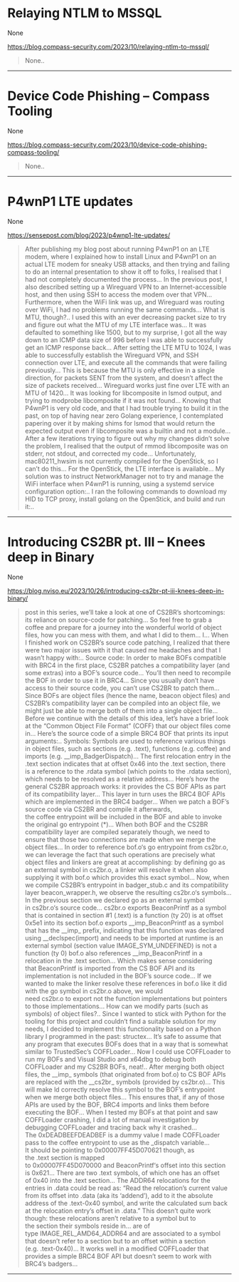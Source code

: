 # Relaying NTLM to MSSQL

None

https://blog.compass-security.com/2023/10/relaying-ntlm-to-mssql/
<blockquote>
None..
</blockquote>

---

# Device Code Phishing – Compass Tooling

None

https://blog.compass-security.com/2023/10/device-code-phishing-compass-tooling/
<blockquote>
None..
</blockquote>

---

# P4wnP1 LTE updates

None

https://sensepost.com/blog/2023/p4wnp1-lte-updates/
<blockquote>
After publishing my blog post about running P4wnP1 on an LTE modem, where I explained how to install Linux and P4wnP1 on an actual LTE modem for sneaky USB attacks, and then trying and failing to do an internal presentation to show it off to folks, I realised that I had not completely documented the process... In the previous post, I also described setting up a Wireguard VPN to an Internet-accessible host, and then using SSH to access the modem over that VPN... Furthermore, when the WiFi link was up, and Wireguard was routing over WiFi, I had no problems running the same commands... What is MTU, though?.. I used this with an ever decreasing packet size to try and figure out what the MTU of my LTE interface was... It was defaulted to something like 1500, but to my surprise, I got all the way down to an ICMP data size of 996 before I was able to successfully get an ICMP response back... After setting the LTE MTU to 1024, I was able to successfully establish the Wireguard VPN, and SSH connection over LTE, and execute all the commands that were failing previously... This is because the MTU is only effective in a single direction, for packets SENT from the system, and doesn’t affect the size of packets received... Wireguard works just fine over LTE with an MTU of 1420... It was looking for libcomposite in lsmod output, and trying to modprobe libcomposite if it was not found... Knowing that P4wnP1 is very old code, and that I had trouble trying to build it in the past, on top of having near zero Golang experience, I contemplated papering over it by making shims for lsmod that would return the expected output even if libcomposite was a builtin and not a module... After a few iterations trying to figure out why my changes didn’t solve the problem, I realised that the output of rmmod libcomposite was on stderr, not stdout, and corrected my code... Unfortunately, mac80211_hwsim is not currently compiled for the OpenStick, so I can’t do this... For the OpenStick, the LTE interface is available... My solution was to instruct NetworkManager not to try and manage the WiFi interface when P4wnP1 is running, using a systemd service configuration option:.. I ran the following commands to download my HID to TCP proxy, install golang on the OpenStick, and build and run it:..
</blockquote>

---

# Introducing CS2BR pt. III – Knees deep in Binary

None

https://blog.nviso.eu/2023/10/26/introducing-cs2br-pt-iii-knees-deep-in-binary/
<blockquote>
post in this series, we’ll take a look at one of CS2BR’s shortcomings: its reliance on source-code for patching... So feel free to grab a coffee and prepare for a journey into the wonderful world of object files, how you can mess with them, and what I did to them... I... When I finished work on CS2BR’s source code patching, I realized that there were two major issues with it that caused me headaches and that I wasn’t happy with:.. Source code: In order to make BOFs compatible with BRC4 in the first place, CS2BR patches a compatibility layer (and some extras) into a BOF’s source code... You’ll then need to recompile the BOF in order to use it in BRC4... Since you usually don’t have access to their source code, you can’t use CS2BR to patch them... Since BOFs are object files (hence the name, beacon object files) and CS2BR’s compatibility layer can be compiled into an object file, we might just be able to merge both of them into a single object file... Before we continue with the details of this idea, let’s have a brief look at the “Common Object File Format” (COFF) that our object files come in... Here’s the source code of a simple BRC4 BOF that prints its input arguments:.. Symbols: Symbols are used to reference various things in object files, such as sections (e.g. .text), functions (e.g. coffee) and imports (e.g. __imp_BadgerDispatch)... The first relocation entry in the .text section indicates that at offset 0x46 into the .text section, there is a reference to the .rdata symbol (which points to the .rdata section), which needs to be resolved as a relative address... Here’s how the general CS2BR approach works: it provides the CS BOF APIs as part of its compatibility layer... This layer in turn uses the BRC4 BOF APIs which are implemented in the BRC4 badger... When we patch a BOF’s source code via CS2BR and compile it afterwards, the coffee entrypoint will be included in the BOF and able to invoke the original go entrypoint (*)... When both BOF and the CS2BR compatibility layer are compiled separately though, we need to ensure that those two connections are made when we merge the object files... In order to reference bof.o‘s go entrypoint from cs2br.o, we can leverage the fact that such operations are precisely what object files and linkers are great at accomplishing: by defining go as an external symbol in cs2br.o, a linker will resolve it when also supplying it with bof.o which provides this exact symbol... Now, when we compile CS2BR’s entrypoint in badger_stub.c and its compatibility layer beacon_wrapper.h, we observe the resulting cs2br.o‘s symbols... In the previous section we declared go as an external symbol in cs2br.o‘s source code... cs2br.o exports BeaconPrintf as a symbol that is contained in section #1 (.text) is a function (ty 20) is at offset 0x5e1 into its section bof.o exports __imp_BeaconPrintf as a symbol that has the __imp_ prefix, indicating that this function was declared using __declspec(import) and needs to be imported at runtime is an external symbol (section value IMAGE_SYM_UNDEFINED) is not a function (ty 0) bof.o also references __imp_BeaconPrintf in a relocation in the .text section... Which makes sense considering that BeaconPrintf is imported from the CS BOF API and its implementation is not included in the BOF’s source code... If we wanted to make the linker resolve these references in bof.o like it did with the go symbol in cs2br.o above, we would need cs2br.o to export not the function implementations but pointers to those implementations... How can we modify parts (such as symbols) of object files?.. Since I wanted to stick with Python for the tooling for this project and couldn’t find a suitable solution for my needs, I decided to implement this functionality based on a Python library I programmed in the past: structex... It’s safe to assume that any program that executes BOFs does that in a way that is somewhat similar to TrustedSec’s COFFLoader... Now I could use COFFLoader to run my BOFs and Visual Studio and x64dbg to debug both COFFLoader and my CS2BR BOFs, neat!.. After merging both object files, the __imp_ symbols (that originated from bof.o) to CS BOF APIs are replaced with the __cs2br_ symbols (provided by cs2br.o)... This will make ld correctly resolve this symbol to the BOF’s entrypoint when we merge both object files... This ensures that, if any of those APIs are used by the BOF, BRC4 imports and links them before executing the BOF... When I tested my BOFs at that point and saw COFFLoader crashing, I did a lot of manual investigation by debugging COFFLoader and tracing back why it crashed... The 0xDEADBEEFDEADBEF is a dummy value I made COFFLoader pass to the coffee entrypoint to use as the _dispatch variable... It should be pointing to 0x00007FF45D070621 though, as the .text section is mapped to 0x00007FF45D070000 and BeaconPrintf‘s offset into this section is 0x621... There are two .text symbols, of which one has an offset of 0x40 into the .text section... The ADDR64 relocations for the entries in .data could be read as: “Read the relocation’s current value from its offset into .data (aka its ‘addend’), add to it the absolute address of the .text-0x40 symbol, and write the calculated sum back at the relocation entry’s offset in .data.” This doesn’t quite work though: these relocations aren’t relative to a symbol but to the section their symbols reside in... are of type IMAGE_REL_AMD64_ADDR64 and are associated to a symbol that doesn’t refer to a section but to an offset within a section (e.g. .text-0x40)... It works well in a modified COFFLoader that provides a simple BRC4 BOF API but doesn’t seem to work with BRC4’s badgers...
</blockquote>

---

